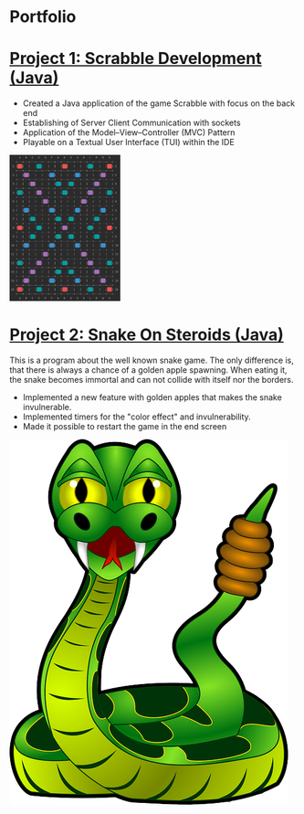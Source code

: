 # Portfolio
# [Project 1: Scrabble Development (Java)](https://github.com/Maxim020/ProjectGame)
- Created a Java application of the game Scrabble with focus on the back end
- Establishing of Server Client Communication with sockets
- Application of the Model–View–Controller (MVC) Pattern
- Playable on a Textual User Interface (TUI) within the IDE

<img src="https://github.com/yasinfahmy/Portfolio/blob/main/images/ScrabbleBoard.JPG" width="194" height="256" />

# [Project 2: Snake On Steroids (Java)](https://github.com/yasinfahmy/Snake-On-Steroids)
This is a program about the well known snake game. The only difference is, that there is always a chance of a golden apple spawning. When eating it, the snake becomes immortal and can not collide with itself nor the borders.
- Implemented a new feature with golden apples that makes the snake invulnerable.
- Implemented timers for the "color effect" and invulnerability.
- Made it possible to restart the game in the end screen

<img src="https://github.com/yasinfahmy/Portfolio/blob/main/images/SnakeOnSteroids.png" width="488" height="640"/>
